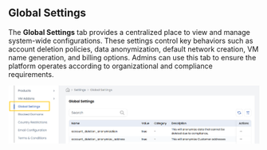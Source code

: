 ## Global Settings

The **Global Settings** tab provides a centralized place to view and manage system-wide configurations. These settings control key behaviors such as account deletion policies, data anonymization, default network creation, VM name generation, and billing options. Admins can use this tab to ensure the platform operates according to organizational and compliance requirements.

![Invite Client Details](images/global_set.png)